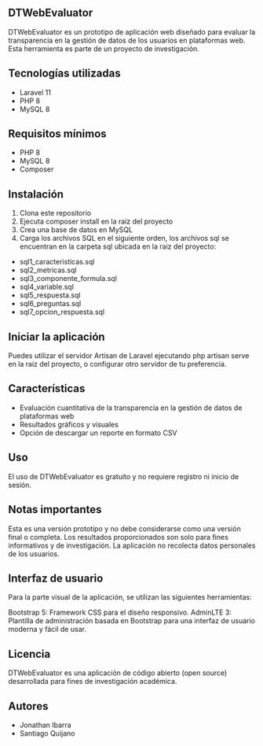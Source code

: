 ## DTWebEvaluator
DTWebEvaluator es un prototipo de aplicación web diseñado para evaluar la transparencia en la gestión de datos de los usuarios en plataformas web. Esta herramienta es parte de un proyecto de investigación.

## Tecnologías utilizadas

- Laravel 11
- PHP 8
- MySQL 8

## Requisitos mínimos

- PHP 8
- MySQL 8
- Composer

## Instalación

1. Clona este repositorio
2. Ejecuta composer install en la raíz del proyecto
3. Crea una base de datos en MySQL
4. Carga los archivos SQL en el siguiente orden, los archivos sql se encuentran en la carpeta sql ubicada en la raiz del proyecto:

  - sql1_caracteristicas.sql
  - sql2_metricas.sql
  - sql3_componente_formula.sql
  - sql4_variable.sql
  - sql5_respuesta.sql
  - sql6_preguntas.sql
  - sql7_opcion_respuesta.sql

## Iniciar la aplicación
Puedes utilizar el servidor Artisan de Laravel ejecutando php artisan serve en la raíz del proyecto, o configurar otro servidor de tu preferencia.

## Características

- Evaluación cuantitativa de la transparencia en la gestión de datos de plataformas web
- Resultados gráficos y visuales
- Opción de descargar un reporte en formato CSV

## Uso
El uso de DTWebEvaluator es gratuito y no requiere registro ni inicio de sesión.

## Notas importantes

Esta es una versión prototipo y no debe considerarse como una versión final o completa.
Los resultados proporcionados son solo para fines informativos y de investigación.
La aplicación no recolecta datos personales de los usuarios.

## Interfaz de usuario
Para la parte visual de la aplicación, se utilizan las siguientes herramientas:

Bootstrap 5: Framework CSS para el diseño responsivo.
AdminLTE 3: Plantilla de administración basada en Bootstrap para una interfaz de usuario moderna y fácil de usar.

## Licencia
DTWebEvaluator es una aplicación de código abierto (open source) desarrollada para fines de investigación académica.

## Autores
- Jonathan Ibarra
- Santiago Quijano
